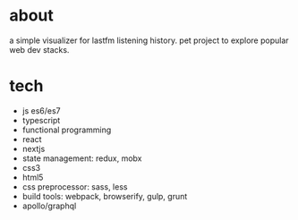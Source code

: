 # about

a simple visualizer for lastfm listening history. pet project to explore popular web dev stacks.

# tech

- js es6/es7
- typescript
- functional programming
- react
- nextjs
- state management: redux, mobx
- css3
- html5
- css preprocessor: sass, less
- build tools: webpack, browserify, gulp, grunt
- apollo/graphql

